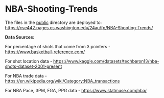 # NBA-Shooting-Trends

The files in the [public](/public) directory are deployed to: https://cse442.pages.cs.washington.edu/24au/fp/NBA-Shooting-Trends/


**Data Sources:**

For percentage of shots that come from 3 pointers - https://www.basketball-reference.com/

For shot location data - https://www.kaggle.com/datasets/techbaron13/nba-shots-dataset-2001-present

For NBA trade data - https://en.wikipedia.org/wiki/Category:NBA_transactions

For NBA Pace, 3PM, FGA, PPG data - https://www.statmuse.com/nba/